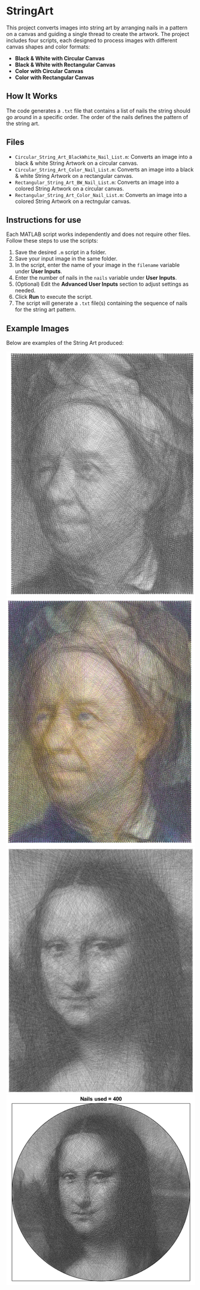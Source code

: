 # StringArt

This project converts images into string art by arranging nails in a pattern on a canvas and guiding a single thread to create the artwork. The project includes four scripts, each designed to process images with different canvas shapes and color formats:

- **Black & White with Circular Canvas**
- **Black & White with Rectangular Canvas**
- **Color with Circular Canvas**
- **Color with Rectangular Canvas**

## How It Works

The code generates a `.txt` file that contains a list of nails the string should go around in a specific order. The order of the nails defines the pattern of the string art.

## Files

- `Circular_String_Art_BlackWhite_Nail_List.m`: Converts an image into a black & white String Artwork on a circular canvas.
- `Circular_String_Art_Color_Nail_List.m`: Converts an image into a black & white String Artwork on a rectangular canvas.
- `Rectangular_String_Art_BW_Nail_List.m`: Converts an image into a colored String Artwork on a circular canvas.
- `Rectangular_String_Art_Color_Nail_List.m`: Converts an image into a colored String Artwork on a rectngular canvas.

## Instructions for use

Each MATLAB script works independently and does not require other files. Follow these steps to use the scripts:

1. Save the desired `.m` script in a folder.
2. Save your input image in the same folder.
3. In the script, enter the name of your image in the `filename` variable under **User Inputs**.
4. Enter the number of nails in the `nails` variable under **User Inputs**.
5. (Optional) Edit the **Advanced User Inputs** section to adjust settings as needed.
6. Click **Run** to execute the script.
7. The script will generate a `.txt` file(s) containing the sequence of nails for the string art pattern.

## Example Images

Below are examples of the String Art produced:

![Example 1](images/Euler_BW_String_Art.PNG)
![Example 2](images/Euler_Color_StringArt.PNG)
![Example 3](images/MonaLisa_BW_String_Art.PNG)
![Example 4](images/MonaLisa_BW_StringArt.PNG)

